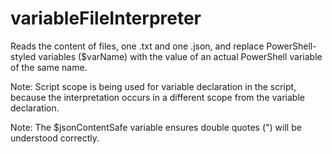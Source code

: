 # variableFileInterpreter

Reads the content of files, one .txt and one .json, and replace PowerShell-styled variables ($varName) with the value of an actual PowerShell variable of the same name.

Note: Script scope is being used for variable declaration in the script, because the interpretation occurs in a different scope from the variable declaration.

Note: The $jsonContentSafe variable ensures double quotes (") will be understood correctly.
